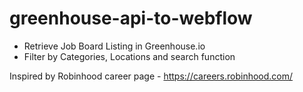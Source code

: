 # greenhouse-api-to-webflow
- Retrieve Job Board Listing in Greenhouse.io
- Filter by Categories, Locations and search function

Inspired by Robinhood career page - https://careers.robinhood.com/
